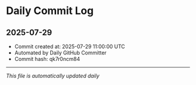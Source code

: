 # Daily Commit Log

## 2025-07-29

- Commit created at: 2025-07-29 11:00:00 UTC
- Automated by Daily GitHub Committer
- Commit hash: qk7r0ncm84

---
*This file is automatically updated daily*